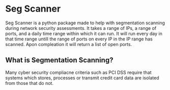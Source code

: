 # Seg Scanner
Seg Scanner is a python package made to help with segmentation scanning during network security assessments. It takes a range of IPs, a range of ports, and a daily time range within which it can run. It will run every day in that time range untill the range of ports on every IP in the IP range has scanned. Apon compleation it will return a list of open ports.

## What is Segmentation Scanning?
Many cyber security compliacne criteria such as PCI DSS require that systems which stores, processes or transmit credit card data are isolated from those that do not.